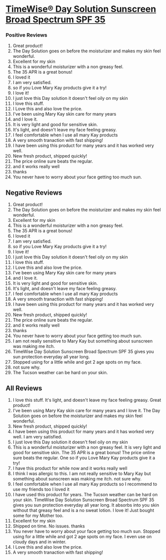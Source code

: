 # [TimeWise® Day Solution Sunscreen Broad Spectrum SPF 35](https://products.checkmycream.com/products/TimeWise(r)-Day-Solution-Sunscreen-Broad-Spectrum-SPF-35.html)

### Positive Reviews

<ol>
      <li>Great product!</li>
      <li>The Day Solution goes on before the moisturizer and makes my skin feel wonderful.</li>
      <li>Excellent for my skin</li>
      <li>This is a wonderful moisturizer with a non greasy feel.  </li>
      <li>The 35 APR is a great bonus!  </li>
      <li>I loved it</li>
      <li>I am very satisfied.</li>
      <li>so if you Love Mary Kay products give it a try!</li>
      <li>I love it!  </li>
      <li>I just love this Day solution it doesn&#x27;t feel oily on my skin</li>
      <li>I love this stuff.  </li>
      <li>I Love this and also love the price.</li>
      <li>I&#x27;ve been using Mary Kay skin care for many years</li>
      <li>and I love it.</li>
      <li>It is very light and good for sensitive skin.</li>
      <li>It&#x27;s light, and doesn&#x27;t leave my face feeling greasy.  </li>
      <li>I feel comfortable when I use all mary Kay products</li>
      <li>A very smooth tranaction with fast shipping!</li>
      <li>I have been using this product for many years and it has worked very well.</li>
      <li>New fresh product, shipped quickly!</li>
      <li>The price online sure beats the regular.</li>
      <li>and it works really well</li>
      <li>thanks</li>
      <li>You never have to worry about your face getting too much sun.</li>
</ol>


<h2>Negative Reviews</h2>
<ol>
<li> Great product!</li>
<li> The Day Solution goes on before the moisturizer and makes my skin feel wonderful.</li>
<li> Excellent for my skin</li>
<li> This is a wonderful moisturizer with a non greasy feel.  </li>
<li> The 35 APR is a great bonus!  </li>
<li> I loved it</li>
<li> I am very satisfied.</li>
<li> so if you Love Mary Kay products give it a try!</li>
<li> I love it!  </li>
<li> I just love this Day solution it doesn&#x27;t feel oily on my skin</li>
<li> I love this stuff.  </li>
<li> I Love this and also love the price.</li>
<li> I&#x27;ve been using Mary Kay skin care for many years</li>
<li> and I love it.</li>
<li> It is very light and good for sensitive skin.</li>
<li> It&#x27;s light, and doesn&#x27;t leave my face feeling greasy.  </li>
<li> I feel comfortable when I use all mary Kay products</li>
<li> A very smooth tranaction with fast shipping!</li>
<li> I have been using this product for many years and it has worked very well.</li>
<li> New fresh product, shipped quickly!</li>
<li> The price online sure beats the regular.</li>
<li> and it works really well</li>
<li> thanks</li>
<li> You never have to worry about your face getting too much sun.</li>
<li> I am not really sensitive to Mary Kay but something about sunscreen was making me itch.</li>
<li> TimeWise Day Solution Sunscreen Broad Spectrum SPF 35 gives you sun protection everyday all year long.  </li>
<li> Stopped using for a little while and got 2 age spots on my face.</li>
<li> not sure why.</li>
<li> The Tucson weather can be hard on your skin.  </li>
</ol>

<h2>All Reviews</h2>

<ol>
    <li> I love this stuff.  It&#x27;s light, and doesn&#x27;t leave my face feeling greasy.  Great product!</li>
    <li> I&#x27;ve been using Mary Kay skin care for many years and I love it. The Day Solution goes on before the moisturizer and makes my skin feel wonderful.</li>
    <li> New fresh product, shipped quickly!</li>
    <li> I have been using this product for many years and it has worked very well. I am very satisfied.</li>
    <li> I just love this Day solution it doesn&#x27;t feel oily on my skin</li>
    <li> This is a wonderful moisturizer with a non greasy feel.  It is very light and good for sensitive skin. The 35 APR is a great bonus!  The price online sure beats the regular. One so if you Love Mary Kay products give it a try!</li>
    <li> I have this product for while now and it works really well</li>
    <li> I think I was allergic to this. I am not really sensitive to Mary Kay but something about sunscreen was making me itch. not sure why.</li>
    <li> I feel comfortable when I use all mary Kay products so I recommend to use my friends too I loved it</li>
    <li> I have used this product for years.  The Tucson weather can be hard on your skin.  TimeWise Day Solution Sunscreen Broad Spectrum SPF 35 gives you sun protection everyday all year long.  It absorbs into you skin without that greasy feel and is a no sweat lotion. I love it!  Just bought some for my Mother too.</li>
    <li> Excellent for my skin</li>
    <li> Shipped on time. No issues. thanks</li>
    <li> You never have to worry about your face getting too much sun. Stopped using for a little while and got 2 age spots on my face. I even use on cloudy days and in winter.</li>
    <li> I Love this and also love the price.</li>
    <li> A very smooth tranaction with fast shipping!</li>
</ol>




